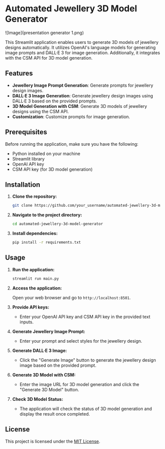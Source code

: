 # Automated Jewellery 3D Model Generator

![Image](presentation generator 1.png)

This Streamlit application enables users to generate 3D models of jewellery designs automatically. It utilizes OpenAI's language models for generating image prompts and DALL·E 3 for image generation. Additionally, it integrates with the CSM API for 3D model generation.

## Features

- **Jewellery Image Prompt Generation**: Generate prompts for jewellery design images.
- **DALL·E 3 Image Generation**: Generate jewellery design images using DALL·E 3 based on the provided prompts.
- **3D Model Generation with CSM**: Generate 3D models of jewellery designs using the CSM API.
- **Customization**: Customize prompts for image generation.

## Prerequisites

Before running the application, make sure you have the following:

- Python installed on your machine
- Streamlit library
- OpenAI API key
- CSM API key (for 3D model generation)

## Installation

1. **Clone the repository:**

    ```bash
    git clone https://github.com/your_username/automated-jewellery-3d-model-generator.git
    ```

2. **Navigate to the project directory:**

    ```bash
    cd automated-jewellery-3d-model-generator
    ```

3. **Install dependencies:**

    ```bash
    pip install -r requirements.txt
    ```

## Usage

1. **Run the application:**

    ```bash
    streamlit run main.py
    ```

2. **Access the application:**

    Open your web browser and go to `http://localhost:8501`.

3. **Provide API keys:**

    - Enter your OpenAI API key and CSM API key in the provided text inputs.

4. **Generate Jewellery Image Prompt:**

    - Enter your prompt and select styles for the jewellery design.

5. **Generate DALL·E 3 Image:**

    - Click the "Generate Image" button to generate the jewellery design image based on the provided prompt.

6. **Generate 3D Model with CSM:**

    - Enter the image URL for 3D model generation and click the "Generate 3D Model" button.

7. **Check 3D Model Status:**

    - The application will check the status of 3D model generation and display the result once completed.

## License

This project is licensed under the [MIT License](LICENSE).
